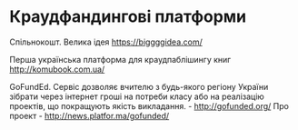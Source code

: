 # Краудфандингові платформи

Спільнокошт. Велика ідея https://biggggidea.com/

Перша українська платформа для краудпаблішингу книг http://komubook.com.ua/  

GoFundEd. Сервіс дозволяє вчителю з будь-якого регіону України зібрати через інтернет гроші на потреби класу або на реалізацію проектів, що покращують якість викладання. - http://gofunded.org/ 
Про проект - http://news.platfor.ma/gofunded/    

